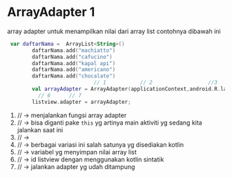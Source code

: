 # ArrayAdapter 1
array adapter untuk menampilkan nilai dari array list contohnya dibawah ini

```kotlin
 var daftarNama =  ArrayList<String>()
        daftarNama.add("machiatto")
        daftarNama.add("cafucino")
        daftarNama.add("kapal api")
        daftarNama.add("americano")
        daftarNama.add("chocalate")
                            // 1           // 2                  //3            // 4            // 5
        val arrayAdapter = ArrayAdapter(applicationContext,android.R.layout.simple_list_item_1,daftarNama)
          // 6      // 7
        listview.adapter = arrayAdapter;
```
1. //  -> menjalankan fungsi array adapter
2. //  -> bisa diganti pake `this` yg artinya main aktiviti yg sedang kita jalankan saat ini
3. //  -> 
4. //  -> berbagai variasi ini salah satunya yg disediakan kotlin
5. //  -> variabel yg menyimpan nilai array list
6. //  -> id listview dengan menggunakan kotlin sintatik
7. //  -> jalankan adapter yg udah ditampung
